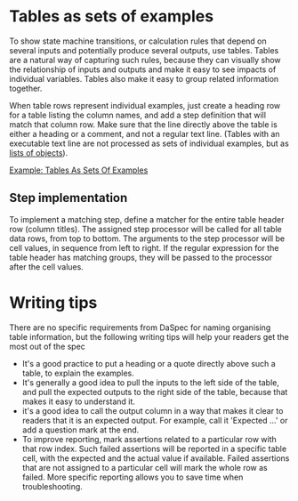 # Tables as sets of examples

To show state machine transitions, or calculation rules that depend on several inputs and potentially produce several outputs, use tables. Tables are a natural way of capturing such rules, because they can visually show the relationship of inputs and outputs and make it easy to see impacts of individual variables. Tables also make it easy to group related information together.

When table rows represent individual examples, just create a heading row for a table listing the column names, and add a step definition that will match that column row. Make sure that the line directly above the table is either a heading or a comment, and not a regular text line.  (Tables with an executable text line are not processed as sets of individual examples, but as [lists of objects](tables_as_lists_of_objects.html)).

[Example: Tables As Sets Of Examples](examples/tables_as_sets_of_examples.md)

## Step implementation

To implement a matching step, define a matcher for the entire table header row (column titles). The assigned step processor will be called for all table data rows, from top to bottom. The arguments to the step processor will be cell values, in sequence from left to right. If the regular expression for the table header has matching groups, they will be passed to the processor after the cell values. 

# Writing tips 

There are no specific requirements from DaSpec for naming organising table information, but the following writing tips will help your readers get the most out of the spec 

* It's a good practice to put a heading or a quote directly above such a table, to explain the examples.
* It's generally a good idea to pull the inputs to the left side of the table, and pull the expected outputs to the right side of the table, because that makes it easy to understand it. 
* it's a good idea to call the output column in a way that makes it clear to readers that it is an expected output. For example, call it 'Expected ...' or add a question mark at the end. 
* To improve reporting, mark assertions related to a particular row with that row index. Such failed assertions will be reported in a specific table cell, with the expected and the actual value if available. Failed assertions that are not assigned to a particular cell will mark the whole row as failed. More specific reporting allows you to save time when troubleshooting.
